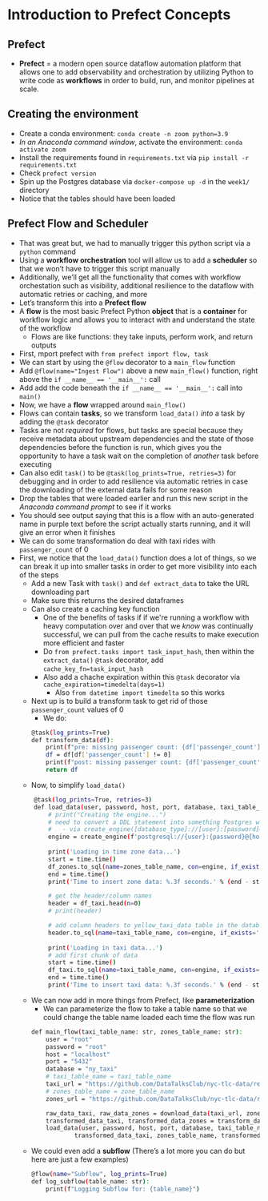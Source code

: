 # Introduction to Prefect Concepts

## Prefect
- **Prefect** = a modern open source dataflow automation platform that allows one to add observability and orchestration by utilizing Python to write code as **workflows** in order to build, run, and monitor pipelines at scale.

## Creating the environment
- Create a conda environment: `conda create -n zoom python=3.9`
- *In an Anaconda command window*, activate the environment: `conda activate zoom`
- Install the requirements found in `requirements.txt` via `pip install -r requirements.txt`
- Check `prefect version`
- Spin up the Postgres database via `docker-compose up -d` in the `week1/` directory
- Notice that the tables should have been loaded

## Prefect Flow and Scheduler
- That was great but, we had to manually trigger this python script via a `python` command
- Using a **workflow orchestration** tool will allow us to add a **scheduler** so that we won’t have to trigger this script manually
- Additionally, we’ll get all the functionality that comes with workflow orchestation such as visibility, additional resilience to the dataflow with automatic retries or caching, and more
- Let’s transform this into a **Prefect flow**
- A **flow** is the most basic Prefect Python **object** that is a **container** for workflow logic and allows you to interact with and understand the state of the workflow
    - Flows are like functions: they take inputs, perform work, and return outputs
- First, mport prefect with `from prefect import flow, task`
- We can start by using the `@flow` decorator to a `main_flow` function
- Add `@flow(name="Ingest Flow")` above a new `main_flow()` function, right above the `if __name__ == '__main__':` call
- Add add the code beneath the `if __name__ == '__main__':` call into `main()`
- Now, we have a **flow** wrapped around `main_flow()`
- Flows can contain **tasks**, so we transform `load_data()` *into* a task by adding the `@task` decorator
- Tasks are not *required* for flows, but tasks are special because they receive metadata about upstream dependencies and the state of those dependencies before the function is run, which gives you the opportunity to have a task wait on the completion of *another* task before executing
- Can also edit `task()` to be `@task(log_prints=True, retries=3)` for debugging and in order to add resilience via automatic retries in case the downloading of the external data fails for some reason
- Drop the tables that were loaded earlier and run this new script in the *Anaconda command prompt* to see if it works
- You should see output saying that this is a flow with an auto-generated name in purple text before the script actually starts running, and it will give an error when it finishes
- We can do some transformation do deal with taxi rides with `passenger_count` of 0
- First, we notice that the `load_data()` function does a lot of things, so we can break it up into smaller tasks in order to get more visibility into each of the steps
    - Add a new Task with `task()` and `def extract_data` to take the URL downloading part
    - Make sure this returns the desired dataframes
    - Can also create a caching key function    
        - One of the benefits of tasks if if we're running a workflow with heavy computation over and over that we *know* was continually successful, we can pull from the cache results to make execution more efficient and faster
        - Do `from prefect.tasks import task_input_hash`, then within the `extract_data()` `@task` decorator, add `cache_key_fn=task_input_hash`
        - Also add a chache expiration within this `@task` decorator via `cache_expiration=timedelta(days=1)`
            - Also `from datetime import timedelta` so this works
    - Next up is to build a transform task to get rid of those `passenger_count` values of 0
        - We do:
        ```bash
        @task(log_prints=True)
        def transform_data(df):
            print(f"pre: missing passenger count: {df['passenger_count'].isin([0]).sum()}")
            df = df[df['passenger_count'] != 0]
            print(f"post: missing passenger count: {df['passenger_count'].isin([0]).sum()}")
            return df
        ```
    - Now, to simplify `load_data()`
    ```bash
        @task(log_prints=True, retries=3)
        def load_data(user, password, host, port, database, taxi_table_name, df_taxi, zones_table_name, df_zones):
            # print("Creating the engine...")
            # need to convert a DDL statement into something Postgres will understand
            #   - via create_engine([database_type]://[user]:[password]@[hostname]:[port]/[database], con=[engine])
            engine = create_engine(f'postgresql://{user}:{password}@{host}:{port}/{database}')    
            
            print('Loading in time zone data...')
            start = time.time()
            df_zones.to_sql(name=zones_table_name, con=engine, if_exists='replace')
            end = time.time()
            print('Time to insert zone data: %.3f seconds.' % (end - start))

            # get the header/column names
            header = df_taxi.head(n=0)
            # print(header)

            # add column headers to yellow_taxi_data table in the database connection, replace table if it exists
            header.to_sql(name=taxi_table_name, con=engine, if_exists='replace')
            
            print('Loading in taxi data...')
            # add first chunk of data
            start = time.time()
            df_taxi.to_sql(name=taxi_table_name, con=engine, if_exists='append')
            end = time.time()
            print('Time to insert taxi data: %.3f seconds.' % (end - start))
    ```
    - We can now add in more things from Prefect, like **parameterization**
        - We can parameterize the flow to take a table name so that we could change the table name loaded each time the flow was run
        ```bash
        def main_flow(taxi_table_name: str, zones_table_name: str):
            user = "root"
            password = "root"
            host = "localhost"
            port = "5432"
            database = "ny_taxi"
            # taxi_table_name = taxi_table_name
            taxi_url = "https://github.com/DataTalksClub/nyc-tlc-data/releases/download/yellow/yellow_tripdata_2021-01.csv.gz"
            # zones_table_name = zone_table_name
            zones_url = "https://github.com/DataTalksClub/nyc-tlc-data/releases/download/misc/taxi_zone_lookup.csv"

            raw_data_taxi, raw_data_zones = download_data(taxi_url, zones_url)
            transformed_data_taxi, transformed_data_zones = transform_data(raw_data_taxi), raw_data_zones
            load_data(user, password, host, port, database, taxi_table_name, 
                    transformed_data_taxi, zones_table_name, transformed_data_zones)
        ```
    - We could even add a **subflow** (There’s a lot more you can do but here are just a few examples)
        ```bash
        @flow(name="Subflow", log_prints=True)
        def log_subflow(table_name: str):
            print(f"Logging Subflow for: {table_name}")
        ```
